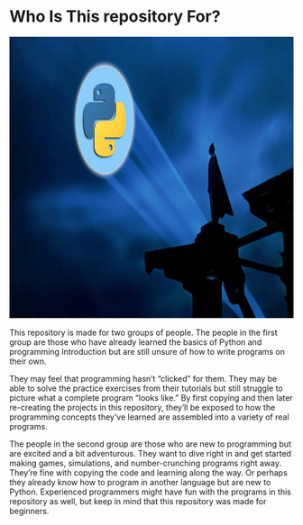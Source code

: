 <head>
<h1>Who Is This repository For?</h1>
</head>

<img src=".images/python_phto.jpg" alt="Simply Easy Learning" width="1280"
         height="500">
<p>This repository is made for two groups of people. The people in the first group
are those who have already learned the basics of Python and programming
Introduction but are still unsure of how to write programs on their own. 
</p>
<p>
They may feel that programming hasn’t “clicked” for them. They may be able to solve the
practice exercises from their tutorials but still struggle to picture what a
complete program “looks like.” By first copying and then later re-creating
the projects in this repository, they’ll be exposed to how the programming 
concepts they’ve learned are assembled into a variety of real programs.
</p>
<p>
The people in the second group are those who are new to programming
but are excited and a bit adventurous. They want to dive right in and
get started making games, simulations, and number-crunching programs
right away. They’re fine with copying the code and learning along the way.
Or perhaps they already know how to program in another language but are
new to Python.
Experienced programmers might have fun with the programs in this
repository as well, but keep in mind that this repository was made for beginners.
</p>
